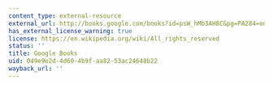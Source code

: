 ```yaml
---
content_type: external-resource
external_url: http://books.google.com/books?id=psW_hMb3AH8C&pg=PA284=onepage
has_external_license_warning: true
license: https://en.wikipedia.org/wiki/All_rights_reserved
status: ''
title: Google Books
uid: 049e9e2d-4d60-4b9f-aa82-53ac24648b22
wayback_url: ''
---
```

